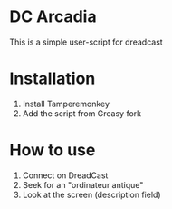 # DC Arcadia
This is a simple user-script for dreadcast

# Installation

1. Install Tamperemonkey
2. Add the script from Greasy fork

# How to use

1. Connect on DreadCast
2. Seek for an "ordinateur antique"
3. Look at the screen (description field)
